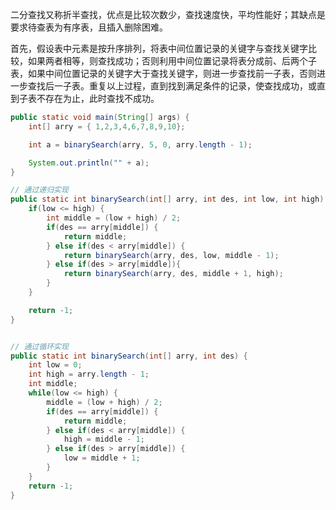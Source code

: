 二分查找又称折半查找，优点是比较次数少，查找速度快，平均性能好；其缺点是要求待查表为有序表，且插入删除困难。

首先，假设表中元素是按升序排列，将表中间位置记录的关键字与查找关键字比较，如果两者相等，则查找成功；否则利用中间位置记录将表分成前、后两个子表，如果中间位置记录的关键字大于查找关键字，则进一步查找前一子表，否则进一步查找后一子表。重复以上过程，直到找到满足条件的记录，使查找成功，或直到子表不存在为止，此时查找不成功。


```java
public static void main(String[] args) {
	int[] arry = { 1,2,3,4,6,7,8,9,10};

	int a = binarySearch(arry, 5, 0, arry.length - 1);

	System.out.println("" + a);
}

// 通过递归实现
public static int binarySearch(int[] arry, int des, int low, int high) {
	if(low <= high) {
		int middle = (low + high) / 2;
		if(des == arry[middle]) {
			return middle;
		} else if(des < arry[middle]) {
			return binarySearch(arry, des, low, middle - 1);
		} else if(des > arry[middle]){
			return binarySearch(arry, des, middle + 1, high);
		}
	}

	return -1;
}


// 通过循环实现
public static int binarySearch(int[] arry, int des) {
	int low = 0;
	int high = arry.length - 1;
	int middle;
	while(low <= high) {
		middle = (low + high) / 2;
		if(des == arry[middle]) {
			return middle;
		} else if(des < arry[middle]) {
			high = middle - 1;
		} else if(des > arry[middle]) {
			low = middle + 1;
		}
	}
	return -1;
}
```
